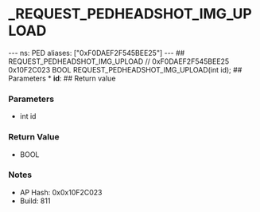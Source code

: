 # _REQUEST_PEDHEADSHOT_IMG_UPLOAD

--- ns: PED aliases: ["0xF0DAEF2F545BEE25"] --- ## REQUEST_PEDHEADSHOT_IMG_UPLOAD  // 0xF0DAEF2F545BEE25 0x10F2C023 BOOL REQUEST_PEDHEADSHOT_IMG_UPLOAD(int id);   ## Parameters * **id**:  ## Return value

### Parameters
* int id

### Return Value
* BOOL

### Notes
* AP Hash: 0x0x10F2C023
* Build: 811

